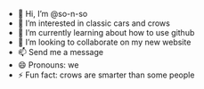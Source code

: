 - 👋 Hi, I’m @so-n-so
- 👀 I’m interested in classic cars and crows
- 🌱 I’m currently learning about how to use github
- 💞️ I’m looking to collaborate on my new website
- 📫 Send me a message
- 😄 Pronouns: we
- ⚡ Fun fact: crows are smarter than some people

<!---
so-n-so/so-n-so is a ✨ special ✨ repository because its `README.md` (this file) appears on your GitHub profile.
You can click the Preview link to take a look at your changes.
--->
